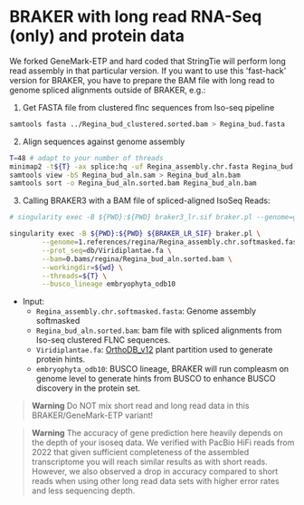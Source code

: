 # BRAKER with long read RNA-Seq (only) and protein data
We forked GeneMark-ETP and hard coded that StringTie will perform long read assembly in that particular version. If you want to use this 'fast-hack' version for BRAKER, you have to prepare the BAM file with long read to genome spliced alignments outside of BRAKER, e.g.:

1. Get FASTA file from clustered flnc sequences from Iso-seq pipeline
```bash
samtools fasta ../Regina_bud_clustered.sorted.bam > Regina_bud.fasta
```

2. Align sequences against genome assembly
```bash
T=48 # adapt to your number of threads
minimap2 -t${T} -ax splice:hq -uf Regina_assembly.chr.fasta Regina_bud.fasta > Regina_isoforms_aln.sam
samtools view -bS Regina_bud_aln.sam > Regina_bud_aln.bam
samtools sort -o Regina_bud_aln.sorted.bam Regina_bud_aln.bam
```

3. Calling BRAKER3 with a BAM file of spliced-aligned IsoSeq Reads:
```bash
# singularity exec -B ${PWD}:${PWD} braker3_lr.sif braker.pl --genome=genome.fa --prot_seq=protein_db.fa –-bam=isoseq.bam --threads=${T} 

singularity exec -B ${PWD}:${PWD} ${BRAKER_LR_SIF} braker.pl \
        --genome=1.references/regina/Regina_assembly.chr.softmasked.fasta \
        --prot_seq=db/Viridiplantae.fa \
        --bam=0.bams/regina/Regina_bud_aln.sorted.bam \
        --workingdir=${wd} \
        --threads=${T} \
        --busco_lineage embryophyta_odb10 
```
* Input:
  - `Regina_assembly.chr.softmasked.fasta`: Genome assembly softmasked
  - `Regina_bud_aln.sorted.bam`: bam file with spliced alignments from Iso-seq clustered FLNC sequences.
  - `Viridiplantae.fa`: [OrthoDB_v12](https://bioinf.uni-greifswald.de/bioinf/partitioned_odb12/) plant partition used to generate protein hints.
  - `embryophyta_odb10`: BUSCO lineage, BRAKER will run compleasm on genome level to generate hints from BUSCO to enhance BUSCO discovery in the protein set.

> **Warning** Do NOT mix short read and long read data in this BRAKER/GeneMark-ETP variant!

> **Warning** The accuracy of gene prediction here heavily depends on the depth of your isoseq data. We verified with PacBio HiFi reads from 2022 that given sufficient completeness of the assembled transcriptome you will reach similar results as with short reads. However, we also observed a drop in accuracy compared to short reads when using other long read data sets with higher error rates and less sequencing depth.
